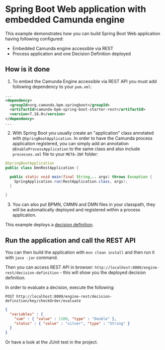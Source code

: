 # Spring Boot Web application with embedded Camunda engine

This example demonstrates how you can build Spring Boot Web application having following configured:
* Embedded Camunda engine accessible via REST
* Process application and one Decision Definition deployed


## How is it done

1. To embed the Camunda Engine accessible via REST API you must add following dependency to your `pom.xml`:

```xml
...
<dependency>
  <groupId>org.camunda.bpm.springboot</groupId>
  <artifactId>camunda-bpm-spring-boot-starter-rest</artifactId>
  <version>7.18.0</version>
</dependency>
...
```

2. With Spring Boot you usually create an "application" class annotated with `@SpringBootApplication`. In order to have the Camunda process application
registered, you can simply add an annotation `@EnableProcessApplication` to the same class and also include `processes.xml` file to your `META-INF` folder:

```java
@SpringBootApplication
public class DmnRestApplication {

  public static void main(final String... args) throws Exception {
    SpringApplication.run(RestApplication.class, args);
  }

}
```

3. You can also put BPMN, CMMN and DMN files in your classpath, they will be automatically deployed and registered within a process application.

This example deploys a [decision definition](./src/main/resources/dmn/check-order.dmn).

## Run the application and call the REST API

You can then build the application with `mvn clean install` and then run it with `java -jar` command.

Then you can access REST API in browser: `http://localhost:8080/engine-rest/decision-definition` - this will show you the deployed decision definition.

In order to evaluate a decision, execute the following:

`POST http://localhost:8080/engine-rest/decision-definition/key/checkOrder/evaluate`

```json
{
  "variables" : {
    "sum" : { "value" : 1100, "type" : "Double" },
    "status" : { "value" : "silver", "type" : "String" }
  }
}
```

Or have a look at the JUnit test in the project.
